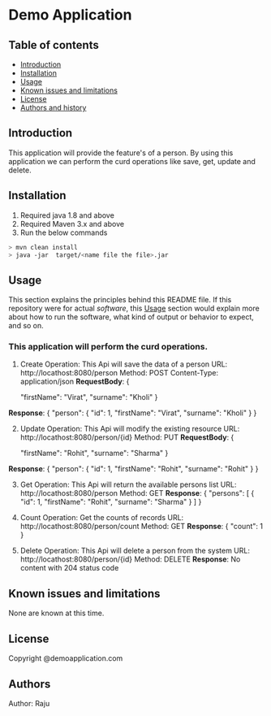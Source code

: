 Demo Application
=================================================


Table of contents
-----------------

* [Introduction](#introduction)
* [Installation](#installation)
* [Usage](#usage)
* [Known issues and limitations](#known-issues-and-limitations)
* [License](#license)
* [Authors and history](#authors-and-history)



Introduction
------------
This application will provide the feature's of a person. By using this application we can perform the curd operations like save, get, update and delete.


Installation
------------
1. Required java 1.8 and above
2. Required Maven 3.x and above
3. Run the below commands
```bash
> mvn clean install
> java -jar  target/<name file the file>.jar
```


Usage
-----

This section explains the principles behind this README file.  If this repository were for actual _software_, this [Usage](#usage) section would explain more about how to run the software, what kind of output or behavior to expect, and so on.

### This application will perform the curd operations.

1. Create Operation: This Api will save the data of a person 
URL: http://locathost:8080/person
Method: POST 
Content-Type: application/json 
<b>RequestBody</b>: 
{
	
	"firstName": "Virat",
	"surname": "Kholi"
}

<b>Response</b>: 
{
    "person": {
        "id": 1,
        "firstName": "Virat",
        "surname": "Kholi"
    }
}

2. Update Operation: This Api will modify the existing resource
URL: http://locathost:8080/person/{id}
Method: PUT
<b>RequestBody</b>: {
	
	"firstName": "Rohit",
	"surname": "Sharma"
}

<b>Response</b>: 
{
    "person": {
        "id": 1,
        "firstName": "Rohit",
        "surname": "Rohit"
    }
}

3. Get Operation: This Api will return the available persons list
URL: http://locathost:8080/person
Method: GET
<b>Response</b>:
{
    "persons": [
        {
            "id": 1,
            "firstName": "Rohit",
            "surname": "Sharma"
        }
    ]
}

4. Count Operation: Get the counts of records
URL: http://locathost:8080/person/count
Method: GET
<b>Response</b>:
{
    "count": 1
}

5. Delete Operation: This Api will delete a person from the system
URL: http://locathost:8080/person/{id}
Method: DELETE
<b>Response</b>:
No content with 204 status code


Known issues and limitations
----------------------------

None are known at this time.


License
-------
Copyright @demoapplication.com

Authors
---------------------------
Author: Raju
